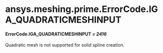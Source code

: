 # ansys.meshing.prime.ErrorCode.IGA_QUADRATICMESHINPUT

#### ErrorCode.IGA_QUADRATICMESHINPUT *= 2416*

Quadratic mesh is not supported for solid spline creation.

<!-- !! processed by numpydoc !! -->
